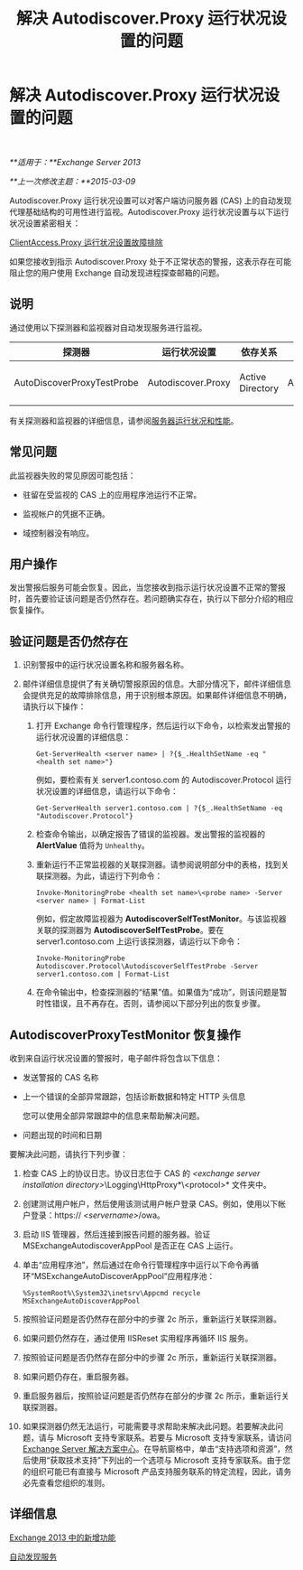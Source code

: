﻿---
title: 解决 Autodiscover.Proxy 运行状况设置的问题
TOCTitle: 解决 Autodiscover.Proxy 运行状况设置的问题
ms:assetid: b6a817cf-0b85-4620-adb7-cc3616c11268
ms:mtpsurl: https://technet.microsoft.com/zh-cn/library/ms.exch.scom.autodiscover.proxy(v=EXCHG.150)
ms:contentKeyID: 53275713
ms.date: 10/08/2015
mtps_version: v=EXCHG.150
ms.translationtype: HT
---

# 解决 Autodiscover.Proxy 运行状况设置的问题

 

_**适用于：**Exchange Server 2013_

_**上一次修改主题：**2015-03-09_

Autodiscover.Proxy 运行状况设置可以对客户端访问服务器 (CAS) 上的自动发现代理基础结构的可用性进行监视。Autodiscover.Proxy 运行状况设置与以下运行状况设置紧密相关：

[ClientAccess.Proxy 运行状况设置故障排除](troubleshooting-clientaccess-proxy-health-set.md)

如果您接收到指示 Autodiscover.Proxy 处于不正常状态的警报，这表示存在可能阻止您的用户使用 Exchange 自动发现进程探查邮箱的问题。

## 说明

通过使用以下探测器和监视器对自动发现服务进行监视。


<table>
<colgroup>
<col style="width: 25%" />
<col style="width: 25%" />
<col style="width: 25%" />
<col style="width: 25%" />
</colgroup>
<thead>
<tr class="header">
<th>探测器</th>
<th>运行状况设置</th>
<th>依存关系</th>
<th>关联监视器</th>
</tr>
</thead>
<tbody>
<tr class="odd">
<td><p>AutoDiscoverProxyTestProbe</p></td>
<td><p>Autodiscover.Proxy</p></td>
<td><p>Active Directory</p></td>
<td><p>AutodiscoverProxyTestMonitor</p></td>
</tr>
</tbody>
</table>


有关探测器和监视器的详细信息，请参阅[服务器运行状况和性能](https://technet.microsoft.com/zh-cn/library/jj150551\(v=exchg.150\))。

## 常见问题

此监视器失败的常见原因可能包括：

  - 驻留在受监视的 CAS 上的应用程序池运行不正常。

  - 监视帐户的凭据不正确。

  - 域控制器没有响应。

## 用户操作

发出警报后服务可能会恢复。因此，当您接收到指示运行状况设置不正常的警报时，首先要验证该问题是否仍然存在。若问题确实存在，执行以下部分介绍的相应恢复操作。

## 验证问题是否仍然存在

1.  识别警报中的运行状况设置名称和服务器名称。

2.  邮件详细信息提供了有关确切警报原因的信息。大部分情况下，邮件详细信息会提供充足的故障排除信息，用于识别根本原因。如果邮件详细信息不明确，请执行以下操作：
    
    1.  打开 Exchange 命令行管理程序，然后运行以下命令，以检索发出警报的运行状况设置的详细信息：
        
            Get-ServerHealth <server name> | ?{$_.HealthSetName -eq "<health set name>"}
        
        例如，要检索有关 server1.contoso.com 的 Autodiscover.Protocol 运行状况设置的详细信息，请运行以下命令：
        
            Get-ServerHealth server1.contoso.com | ?{$_.HealthSetName -eq "Autodiscover.Protocol"}
    
    2.  检查命令输出，以确定报告了错误的监视器。发出警报的监视器的 **AlertValue** 值将为 `Unhealthy`。
    
    3.  重新运行不正常监视器的关联探测器。请参阅说明部分中的表格，找到关联探测器。为此，请运行下列命令：
        
            Invoke-MonitoringProbe <health set name>\<probe name> -Server <server name> | Format-List
        
        例如，假定故障监视器为 **AutodiscoverSelfTestMonitor**。与该监视器关联的探测器为 **AutodiscoverSelfTestProbe**。要在 server1.contoso.com 上运行该探测器，请运行以下命令：
        
            Invoke-MonitoringProbe Autodiscover.Protocol\AutodiscoverSelfTestProbe -Server server1.contoso.com | Format-List
    
    4.  在命令输出中，检查探测器的“结果”值。如果值为“成功”，则该问题是暂时性错误，且不再存在。否则，请参阅以下部分列出的恢复步骤。

## AutodiscoverProxyTestMonitor 恢复操作

收到来自运行状况设置的警报时，电子邮件将包含以下信息：

  - 发送警报的 CAS 名称

  - 上一个错误的全部异常跟踪，包括诊断数据和特定 HTTP 头信息
    
    您可以使用全部异常跟踪中的信息来帮助解决问题。

  - 问题出现的时间和日期

要解决此问题，请执行下列步骤：

1.  检查 CAS 上的协议日志。协议日志位于 CAS 的 *\<exchange server installation directory\>*\\Logging\\HttpProxy*\\\<protocol\>* 文件夹中。

2.  创建测试用户帐户，然后使用该测试用户帐户登录 CAS。例如，使用以下帐户登录：https:// *\<servername\>*/owa。

3.  启动 IIS 管理器，然后连接到报告问题的服务器。验证 MSExchangeAutodiscoverAppPool 是否正在 CAS 上运行。

4.  单击“应用程序池”，然后通过在命令行管理程序中运行以下命令再循环“MSExchangeAutoDiscoverAppPool”应用程序池：
    
        %SystemRoot%\System32\inetsrv\Appcmd recycle MSExchangeAutoDiscoverAppPool

5.  按照验证问题是否仍然存在部分中的步骤 2c 所示，重新运行关联探测器。

6.  如果问题仍然存在，通过使用 IISReset 实用程序再循环 IIS 服务。

7.  按照验证问题是否仍然存在部分中的步骤 2c 所示，重新运行关联探测器。

8.  如果问题仍存在，重启服务器。

9.  重启服务器后，按照验证问题是否仍然存在部分的步骤 2c 所示，重新运行关联探测器。

10. 如果探测器仍然无法运行，可能需要寻求帮助来解决此问题。若要解决此问题，请与 Microsoft 支持专家联系。若要与 Microsoft 支持专家联系，请访问 [Exchange Server 解决方案中心](http://go.microsoft.com/fwlink/p/?linkid=180809)。在导航窗格中，单击“支持选项和资源”，然后使用“获取技术支持”下列出的一个选项与 Microsoft 支持专家联系。由于您的组织可能已有直接与 Microsoft 产品支持服务联系的特定流程，因此，请务必先查看您组织的准则。

## 详细信息

[Exchange 2013 中的新增功能](https://technet.microsoft.com/zh-cn/library/jj150540\(v=exchg.150\))

[自动发现服务](https://technet.microsoft.com/zh-cn/library/bb124251\(v=exchg.150\))

